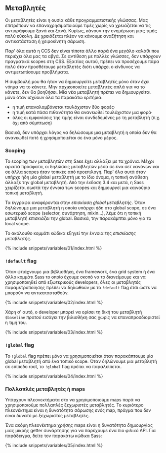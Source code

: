 
## Μεταβλητές

Οι μεταβλητές είναι η ουσία κάθε προγραμματιστικής γλώσσας. Μας επιτρέπουν να επαναχρησιμοποιούμε τιμές χωρίς να χρειάζεται να τις αντιγράφουμε ξανά και ξανά. Κυρίως, κάνουν την ενημέρωση μιας τιμής πολύ εύκολη. Δε χρειάζεται πλέον να κάνουμε αναζήτηση και αντικατάσταση ή χειροκίνητη σάρωση.

Παρ' όλα αυτά η CCS δεν είναι τίποτα άλλο παρά ένα μεγάλο καλάθι που περιέχει όλα μας τα αβγά. Σε αντίθεση με πολλές γλώσσες, δεν υπάρχουν πραγματικά scopes στη CSS. Εξαιτίας αυτού, πρέπει να προσέχουμε πάρα πολύ όταν προσθέτουμε μεταβλητές διότι υπάρχει ο κίνδυνος να αντιμετωπίσουμε προβλήματα.

Η συμβουλή μου θα ήταν να δημιουργείτε μεταβλητές μόνο όταν έχει νόημα να το κάνετε. Μην αρχικοποιείτε μεταβλητές απλά για να το κάνετε, δεν θα βοηθήσει. Μία νέα μεταβλητή πρέπει να δημιουργείται μόνο όταν ισχύουν όλα τα παρακάτω κριτήρια:

* η τιμή επαναλαμβάνεται τουλάχιστον δύο φορές·
* η τιμή κατά πάσα πιθανότητα θα ανανεωθεί τουλάχιστον μια φορά·
* όλες οι εμφανίσεις της τιμής είναι συνδεδεμένες με τη μεταβλητή (π.χ. όχι από σύμπτωση)

Βασικά, δεν υπάρχει λόγος να δηλώσουμε μια μεταβλητή η οποία δεν θα ανανεωθεί ποτέ ή χρησιμοποιείται σε ένα μόνο μέρος.

### Scoping

Το scoping των μεταβλητών στη Sass έχει αλλάξει με τα χρόνια. Μέχρι αρκετά πρόσφατα, οι δηλώσεις μεταβλητών μέσα σε ένα σετ κανόνων και σε άλλα scopes ήταν τοπικές από προεπιλογή. Παρ' όλα αυτά όταν υπήρχε ήδη μία global μεταβλητή με το ίδιο όνομα, η τοπική ανάθεση άλλαζε την global μεταβλητή. Από την έκδοση 3.4 και μετά, η Sass χειρίζεται σωστά την έννοια των scopes και δημιουργεί μια καινούρια τοπική μεταβλητή.

Τα έγγραφα αναφέρονται στην *επισκίαση global μεταβλητής*. Όταν δηλώνουμε μια μεταβλητή η οποία υπάρχει ήδη στο global scope, σε ένα εσωτερικό scope (selector, συνάρτηση, mixin...), λέμε ότι η τοπική μεταβλητή *επισκιάζει* την global. Βασικά, την παρακάμπτει μόνο για το local scope.

Το ακόλουθο κομμάτι κώδικα εξηγεί την έννοια της *επισκίασης μεταβλητής*.

{% include snippets/variables/01/index.html %}

### `!default` flag

Όταν φτιάχνουμε μια βιβλιοθήκη, ένα framework, ένα grid system ή ένα άλλο κομμάτι Sass το οποίο έχουμε σκοπό να το διανείμουμε και να χρησιμοποιηθεί από εξωτερικούς developers, όλες οι μεταβλητές παραμετροποίησης πρέπει να δηλωθούν με το `!default` flag έτσι ώστε να μπορούν να αντικατασταθούν.

{% include snippets/variables/02/index.html %}

Χάρη σ' αυτό, ο developer μπορεί να ορίσει τη δική του μεταβλητή `$baseline` *προτού* εισάγει την βιλιοθήκη σας χωρίς να επαναπροσδιοριστεί η τιμή του.

{% include snippets/variables/03/index.html %}

### `!global` flag

Το `!global` flag πρέπει μόνο να χρησιμοποιείται όταν παρακάπτουμε μία global μεταβλητή από ένα τοπικό scope. Όταν δηλώνουμε μια μεταβλητή σε επίπεδο root, το `!global` flag πρέπει να παραλείπεται.

{% include snippets/variables/04/index.html %}

### Πολλαπλές μεταβλητές ή maps

Υπάρχουν πλεονεκτήματα στο να χρησιμοποιούμε maps παρά να χρησιμοποιούμε πολλαπλές ξεχωριστές μεταβλητές. Το κυριότερο πλεονέκτημα είναι η δυνατότητα σάρωσης ενός map, πράγμα που δεν είναι δυνατό με ξεχωριστές μεταβλητές.

Ένα ακόμη πλεονέκτημα χρήσης maps είναι η δυνατότητα δημιουργίας μιας μικρής getter συνάρτησης για να παρέχουμε ένα πιο φιλικό API. Για παράδειγμα, δείτε τον παρακάτω κώδικα Sass:

{% include snippets/variables/05/index.html %}
